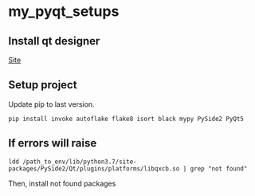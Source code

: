 # my_pyqt_setups
## Install qt designer
[Site](https://oswaltgottfried.wordpress.com/2018/05/13/%D1%83%D1%81%D1%82%D0%B0%D0%BD%D0%BE%D0%B2%D0%BA%D0%B0-pyqt-designer/comment-page-1/)

## Setup project
Update pip to last version.
```
pip install invoke autoflake flake8 isort black mypy PySide2 PyQt5 
```

## If errors will raise
```
ldd /path_to_env/lib/python3.7/site-packages/PySide2/Qt/plugins/platforms/libqxcb.so | grep "not found"
```
Then, install not found packages
